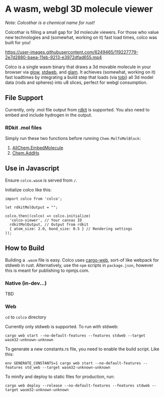 # A wasm, webgl 3D molecule viewer 

*Note: Colcothar is a chemical name for rust!*

Colcothar is filling a small gap for 3d molecule viewers. For those who value new technologies and (somewhat, working on it) fast load times, colco was built for you!

https://user-images.githubusercontent.com/6249465/119227779-2e7d2880-baea-11eb-9213-e3972dfad655.mp4

Colco is a single wasm binary that draws a 3d movable molecule in your browser via [glow](https://crates.io/crates/glow), [stdweb](https://crates.io/crates/stdweb), and [glam](https://crates.io/crates/glam). It achieves (somewhat, working on it) fast loadtimes by integrating a build step that loads (via [tobj](https://crates.io/crates/tobj)) all 3d model data (rods and spheres) into u8 slices, perfect for webgl consumption.

## File Support

Currently, only .mol file output from [rdkit](https://www.rdkit.org/) is supported. You also need to embed and include hydrogen in the output.

### RDkit .mol files

Simply run these two functions before running `Chem.MolToMolBlock`:

1. [AllChem.EmbedMolecule](https://www.rdkit.org/docs/source/rdkit.Chem.AllChem.html#rdkit.Chem.oAllChem.ConstrainedEmbedhttps://www.rdkit.org/docs/source/rdkit.Chem.rdDistGeom.html?highlight=embedmolecule#rdkit.Chem.rdDistGeom.EmbedMolecule)
2. [Chem.AddHs](https://www.rdkit.org/docs/source/rdkit.Chem.AllChem.html#rdkit.Chem.AllChem.ConstrainedEmbed)

## Use in Javascript

Ensure `colco.wasm` is served from `/`.

Initialize colco like this:

```
import colco from 'colco';

let rdkitMolOutput = "";

colco.then((colco) => colco.initialize(
  'colco-viewer', // Your canvas ID
  rdkitMolOutput, // Output from rdkit
  { atom_size: 2.0, bond_size: 0.5 } // Rendering settings
));
```

## How to Build

Building a `.wasm` file is easy. Colco uses [cargo-web](https://github.com/koute/cargo-web), sort-of like webpack for stdweb in rust. Alternatively, use the `npm` scripts in `package.json`, however this is meant for publishing to npmjs.com.

### Native (in-dev...)

TBD

### Web

`cd` to `colco` directory

Currently only stdweb is supported. To run with stdweb:

```shell
cargo web start --no-default-features --features stdweb --target wasm32-unknown-unknown
```

To generate a new constants.rs file, you need to enable the build script. Like this:

```shell
env GENERATE_CONSTANTS=1 cargo web start --no-default-features --features std_web --target wasm32-unknown-unknown
```

To minify and deploy to static files for production, run:

```shell
cargo web deploy --release --no-default-features --features stdweb --target wasm32-unknown-unknown
```
